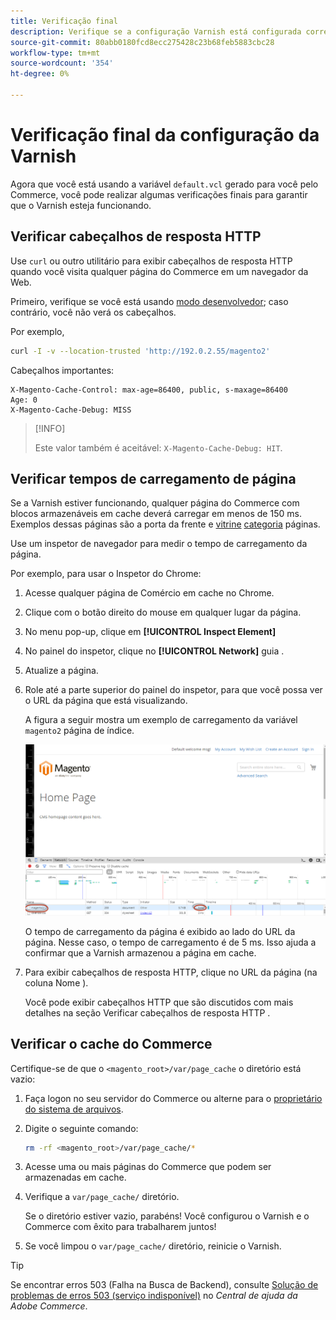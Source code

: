 ```yaml
---
title: Verificação final
description: Verifique se a configuração Varnish está configurada corretamente para funcionar com o aplicativo Adobe Commerce.
source-git-commit: 80abb0180fcd8ecc275428c23b68feb5883cbc28
workflow-type: tm+mt
source-wordcount: '354'
ht-degree: 0%

---
```



# Verificação final da configuração da Varnish

Agora que você está usando a variável `default.vcl` gerado para você pelo Commerce, você pode realizar algumas verificações finais para garantir que o Varnish esteja funcionando.

## Verificar cabeçalhos de resposta HTTP

Use `curl` ou outro utilitário para exibir cabeçalhos de resposta HTTP quando você visita qualquer página do Commerce em um navegador da Web.

Primeiro, verifique se você está usando [modo desenvolvedor](../cli/set-mode.md#change-to-developer-mode); caso contrário, você não verá os cabeçalhos.

Por exemplo,

```bash
curl -I -v --location-trusted 'http://192.0.2.55/magento2'
```

Cabeçalhos importantes:

```terminal
X-Magento-Cache-Control: max-age=86400, public, s-maxage=86400
Age: 0
X-Magento-Cache-Debug: MISS
```

>[!INFO]
>
>Este valor também é aceitável: `X-Magento-Cache-Debug: HIT`.

## Verificar tempos de carregamento de página

Se a Varnish estiver funcionando, qualquer página do Commerce com blocos armazenáveis em cache deverá carregar em menos de 150 ms. Exemplos dessas páginas são a porta da frente e [vitrine](https://glossary.magento.com/storefront) [categoria](https://glossary.magento.com/category) páginas.

Use um inspetor de navegador para medir o tempo de carregamento da página.

Por exemplo, para usar o Inspetor do Chrome:

1. Acesse qualquer página de Comércio em cache no Chrome.
1. Clique com o botão direito do mouse em qualquer lugar da página.
1. No menu pop-up, clique em **[!UICONTROL Inspect Element]**
1. No painel do inspetor, clique no **[!UICONTROL Network]** guia .
1. Atualize a página.
1. Role até a parte superior do painel do inspetor, para que você possa ver o URL da página que está visualizando.

   A figura a seguir mostra um exemplo de carregamento da variável `magento2` página de índice.

   ![Clique na página que você está visualizando](../../assets/configuration/varnish-inspector.png)

   O tempo de carregamento da página é exibido ao lado do URL da página. Nesse caso, o tempo de carregamento é de 5 ms. Isso ajuda a confirmar que a Varnish armazenou a página em cache.

1. Para exibir cabeçalhos de resposta HTTP, clique no URL da página (na coluna Nome ).

   Você pode exibir cabeçalhos HTTP que são discutidos com mais detalhes na seção Verificar cabeçalhos de resposta HTTP .

## Verificar o cache do Commerce

Certifique-se de que o `<magento_root>/var/page_cache` o diretório está vazio:

1. Faça logon no seu servidor do Commerce ou alterne para o [proprietário do sistema de arquivos](https://glossary.magento.com/magento-file-system-owner).
1. Digite o seguinte comando:

   ```bash
   rm -rf <magento_root>/var/page_cache/*
   ```

1. Acesse uma ou mais páginas do Commerce que podem ser armazenadas em cache.
1. Verifique a `var/page_cache/` diretório.

   Se o diretório estiver vazio, parabéns! Você configurou o Varnish e o Commerce com êxito para trabalharem juntos!

1. Se você limpou o `var/page_cache/` diretório, reinicie o Varnish.

>[!TIP]
>
>Se encontrar erros 503 (Falha na Busca de Backend), consulte [Solução de problemas de erros 503 (serviço indisponível)](https://support.magento.com/hc/en-us/articles/360034631211) no _Central de ajuda da Adobe Commerce_.
